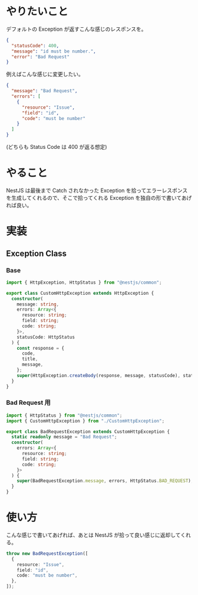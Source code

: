 # やりたいこと

デフォルトの Exception が返すこんな感じのレスポンスを。

```json
{
  "statusCode": 400,
  "message": "id must be number.",
  "error": "Bad Request"
}
```

例えばこんな感じに変更したい。

```json
{
  "message": "Bad Request",
  "errors": [
    {
      "resource": "Issue",
      "field": "id",
      "code": "must be number"
    }
  ]
}
```

(どちらも Status Code は 400 が返る想定)

# やること

NestJS は最後まで Catch されなかった Exception を拾ってエラーレスポンスを生成してくれるので、そこで拾ってくれる Exception を独自の形で書いてあげれば良い。

# 実装

## Exception Class

### Base

```ts
import { HttpException, HttpStatus } from "@nestjs/common";

export class CustomHttpException extends HttpException {
  constructor(
    message: string,
    errors: Array<{
      resource: string;
      field: string;
      code: string;
    }>,
    statusCode: HttpStatus
  ) {
    const response = {
      code,
      title,
      message,
    };
    super(HttpException.createBody(response, message, statusCode), statusCode);
  }
}
```

### Bad Request 用

```ts
import { HttpStatus } from "@nestjs/common";
import { CustomHttpException } from "./CustomHttpException";

export class BadRequestException extends CustomHttpException {
  static readonly message = "Bad Request";
  constructor(
    errors: Array<{
      resource: string;
      field: string;
      code: string;
    }>
  ) {
    super(BadRequestException.message, errors, HttpStatus.BAD_REQUEST);
  }
}
```

# 使い方

こんな感じで書いてあげれば、あとは NestJS が拾って良い感じに返却してくれる。

```ts
throw new BadRequestException([
  {
    resource: "Issue",
    field: "id",
    code: "must be number",
  },
]);
```
